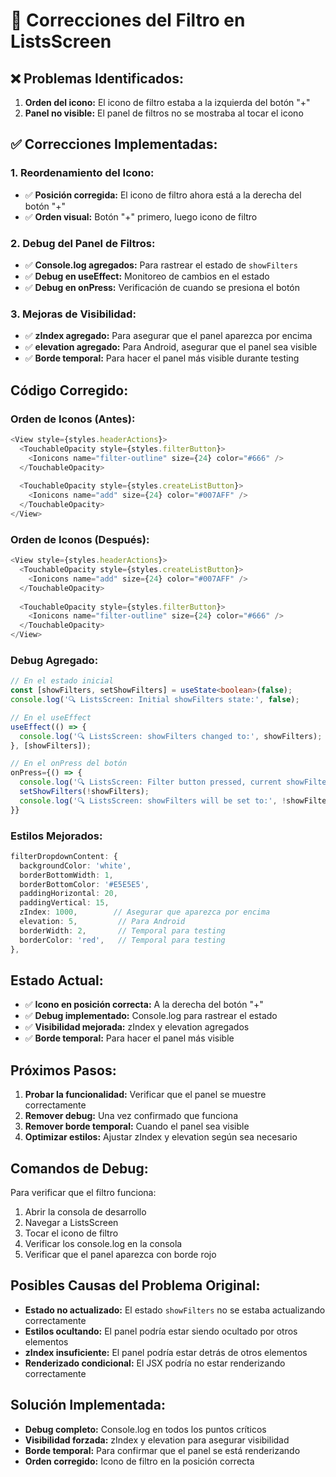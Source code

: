 # 🔧 Correcciones del Filtro en ListsScreen

## **❌ Problemas Identificados:**
1. **Orden del icono:** El icono de filtro estaba a la izquierda del botón "+"
2. **Panel no visible:** El panel de filtros no se mostraba al tocar el icono

## **✅ Correcciones Implementadas:**

### **1. Reordenamiento del Icono:**
- ✅ **Posición corregida:** El icono de filtro ahora está a la derecha del botón "+"
- ✅ **Orden visual:** Botón "+" primero, luego icono de filtro

### **2. Debug del Panel de Filtros:**
- ✅ **Console.log agregados:** Para rastrear el estado de `showFilters`
- ✅ **Debug en useEffect:** Monitoreo de cambios en el estado
- ✅ **Debug en onPress:** Verificación de cuando se presiona el botón

### **3. Mejoras de Visibilidad:**
- ✅ **zIndex agregado:** Para asegurar que el panel aparezca por encima
- ✅ **elevation agregado:** Para Android, asegurar que el panel sea visible
- ✅ **Borde temporal:** Para hacer el panel más visible durante testing

## **Código Corregido:**

### **Orden de Iconos (Antes):**
```typescript
<View style={styles.headerActions}>
  <TouchableOpacity style={styles.filterButton}>
    <Ionicons name="filter-outline" size={24} color="#666" />
  </TouchableOpacity>
  
  <TouchableOpacity style={styles.createListButton}>
    <Ionicons name="add" size={24} color="#007AFF" />
  </TouchableOpacity>
</View>
```

### **Orden de Iconos (Después):**
```typescript
<View style={styles.headerActions}>
  <TouchableOpacity style={styles.createListButton}>
    <Ionicons name="add" size={24} color="#007AFF" />
  </TouchableOpacity>
  
  <TouchableOpacity style={styles.filterButton}>
    <Ionicons name="filter-outline" size={24} color="#666" />
  </TouchableOpacity>
</View>
```

### **Debug Agregado:**
```typescript
// En el estado inicial
const [showFilters, setShowFilters] = useState<boolean>(false);
console.log('🔍 ListsScreen: Initial showFilters state:', false);

// En el useEffect
useEffect(() => {
  console.log('🔍 ListsScreen: showFilters changed to:', showFilters);
}, [showFilters]);

// En el onPress del botón
onPress={() => {
  console.log('🔍 ListsScreen: Filter button pressed, current showFilters:', showFilters);
  setShowFilters(!showFilters);
  console.log('🔍 ListsScreen: showFilters will be set to:', !showFilters);
}}
```

### **Estilos Mejorados:**
```typescript
filterDropdownContent: {
  backgroundColor: 'white',
  borderBottomWidth: 1,
  borderBottomColor: '#E5E5E5',
  paddingHorizontal: 20,
  paddingVertical: 15,
  zIndex: 1000,        // Asegurar que aparezca por encima
  elevation: 5,         // Para Android
  borderWidth: 2,       // Temporal para testing
  borderColor: 'red',   // Temporal para testing
},
```

## **Estado Actual:**
- ✅ **Icono en posición correcta:** A la derecha del botón "+"
- ✅ **Debug implementado:** Console.log para rastrear el estado
- ✅ **Visibilidad mejorada:** zIndex y elevation agregados
- ✅ **Borde temporal:** Para hacer el panel más visible

## **Próximos Pasos:**
1. **Probar la funcionalidad:** Verificar que el panel se muestre correctamente
2. **Remover debug:** Una vez confirmado que funciona
3. **Remover borde temporal:** Cuando el panel sea visible
4. **Optimizar estilos:** Ajustar zIndex y elevation según sea necesario

## **Comandos de Debug:**
Para verificar que el filtro funciona:
1. Abrir la consola de desarrollo
2. Navegar a ListsScreen
3. Tocar el icono de filtro
4. Verificar los console.log en la consola
5. Verificar que el panel aparezca con borde rojo

## **Posibles Causas del Problema Original:**
- **Estado no actualizado:** El estado `showFilters` no se estaba actualizando correctamente
- **Estilos ocultando:** El panel podría estar siendo ocultado por otros elementos
- **zIndex insuficiente:** El panel podría estar detrás de otros elementos
- **Renderizado condicional:** El JSX podría no estar renderizando correctamente

## **Solución Implementada:**
- **Debug completo:** Console.log en todos los puntos críticos
- **Visibilidad forzada:** zIndex y elevation para asegurar visibilidad
- **Borde temporal:** Para confirmar que el panel se está renderizando
- **Orden corregido:** Icono de filtro en la posición correcta 